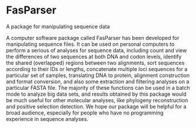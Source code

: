 # FasParser
A package for manipulating sequence data

A computer software package called FasParser has been developed for manipulating sequence files. It can be used on personal computers to perform a serious of analyses for sequence data, including count and view the differences of two sequences at both DNA and codon levels, identify the shared (overlapped) regions between two alignments, sort sequences according to their IDs or lengths, concatenate multiple loci sequences for a particular set of samples, translating DNA to protein, alignment construction and format conversion, and also some extraction and filtering analyses on a particular FASTA file. The majority of these functions can be used in a batch mode to analyze big data sets, and results obtained by this package would be much useful for other molecular analyses, like phylogeny reconstruction and positive selection detection. We hope our package will be helpful for a broad audience, especially for people who have no programming experience in sequence analyses. 
